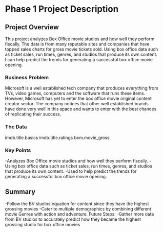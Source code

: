 # Phase 1 Project Description



## Project Overview

This project analyzes Box Office movie studios and how well they perform fiscally. The data is from many reputable sites and companies that have topped sales charts for gross movie tickets sold. Using box office data such as ticket sales, run times, genres, and studios that produce its own content. I can help predict the trends for generating a successful box office movie opening.
### Business Problem

Microsoft is a well established tech company that produces everything from TVs, video games, computers and the software that runs these items. However, Microsoft has yet to enter the box office movie original content creator sector. The company notices that other well established brands have done very well in this space and wants to enter with the best chances of replicating their success. 

### The Data

imdb.title.basics
imdb.title.ratings
bom.movie_gross


### Key Points

-Analyzes Box Office movie studios and how well they perform fiscally. 
-Using box office data such as ticket sales, run times, genres, and studios that produce its own content. 
-Used to help predict the trends for generating a successful box office movie opening.


## Summary
-Follow the BV studios equation for content since they have the highest grossing movies
-Cater to multiple demographics by combining different movie Genres with action and adventure.
Future Steps:
-Gather more data from BV studios to accurately predict how they became the highest grossing studio for box office movies

